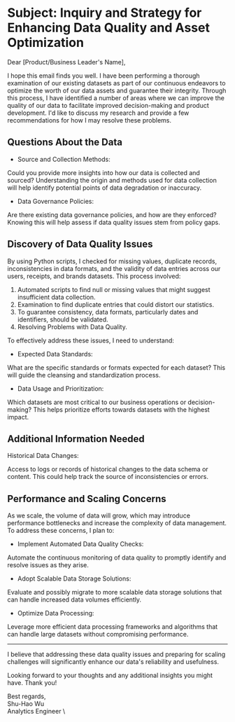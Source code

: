 # Subject: Inquiry and Strategy for Enhancing Data Quality and Asset Optimization

Dear [Product/Business Leader's Name],

I hope this email finds you well. I have been performing a thorough examination of our existing datasets as part of our continuous endeavors to optimize the worth of our data assets and guarantee their integrity. Through this process, I have identified a number of areas where we can improve the quality of our data to facilitate improved decision-making and product development. I'd like to discuss my research and provide a few recommendations for how I may resolve these problems.

## Questions About the Data

- Source and Collection Methods:

Could you provide more insights into how our data is collected and sourced? Understanding the origin and methods used for data collection will help identify potential points of data degradation or inaccuracy.

- Data Governance Policies:

Are there existing data governance policies, and how are they enforced? Knowing this will help assess if data quality issues stem from policy gaps.

## Discovery of Data Quality Issues

By using Python scripts, I checked for missing values, duplicate records, inconsistencies in data formats, and the validity of data entries across our users, receipts, and brands datasets. This process involved:

1. Automated scripts to find null or missing values that might suggest insufficient data collection.
2. Examination to find duplicate entries that could distort our statistics.
3. To guarantee consistency, data formats, particularly dates and identifiers, should be validated.
4. Resolving Problems with Data Quality.

To effectively address these issues, I need to understand:

- Expected Data Standards:

What are the specific standards or formats expected for each dataset? This will guide the cleansing and standardization process.

- Data Usage and Prioritization:

Which datasets are most critical to our business operations or decision-making? This helps prioritize efforts towards datasets with the highest impact.

## Additional Information Needed

Historical Data Changes:

Access to logs or records of historical changes to the data schema or content. This could help track the source of inconsistencies or errors.

## Performance and Scaling Concerns

As we scale, the volume of data will grow, which may introduce performance bottlenecks and increase the complexity of data management. To address these concerns, I plan to:

- Implement Automated Data Quality Checks:

Automate the continuous monitoring of data quality to promptly identify and resolve issues as they arise.

- Adopt Scalable Data Storage Solutions:

Evaluate and possibly migrate to more scalable data storage solutions that can handle increased data volumes efficiently.

- Optimize Data Processing:

Leverage more efficient data processing frameworks and algorithms that can handle large datasets without compromising performance.


---

I believe that addressing these data quality issues and preparing for scaling challenges will significantly enhance our data's reliability and usefulness.

Looking forward to your thoughts and any additional insights you might have. Thank you!


Best regards, \
Shu-Hao Wu \
Analytics Engineer \